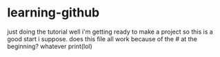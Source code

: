 # learning-github
just doing the tutorial
well i'm getting ready to make a project so this is a good start i suppose.
does this file all work because of the # at the beginning?
whatever
print(lol)
